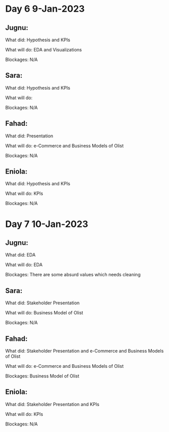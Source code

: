 # Day 6 9-Jan-2023 #

## Jugnu: ##
  What did: Hypothesis and KPIs
  
  What will do: EDA and Visualizations
  
  Blockages: N/A
  
## Sara: ##
  What did: Hypothesis and KPIs
  
  What will do: 
  
  Blockages: N/A
  
## Fahad: ##
  What did: Presentation
  
  What will do: e-Commerce and Business Models of Olist
  
  Blockages: N/A
  
## Eniola: ##
  What did: Hypothesis and KPIs
  
  What will do: KPIs
  
  Blockages: N/A

# Day 7 10-Jan-2023 #

## Jugnu: ##
  What did: EDA
  
  What will do: EDA
  
  Blockages: There are some absurd values which needs cleaning
  
## Sara: ##
  What did: Stakeholder Presentation
  
  What will do: Business Model of Olist
  
  Blockages: N/A
  
## Fahad: ##
  What did: Stakeholder Presentation and e-Commerce and Business Models of Olist
  
  What will do: e-Commerce and Business Models of Olist
  
  Blockages: Business Model of Olist 
  
## Eniola: ##
  What did: Stakeholder Presentation and KPIs
  
  What will do: KPIs
  
  Blockages: N/A

